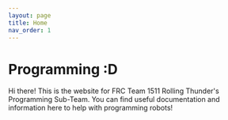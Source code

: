 ```yaml
---
layout: page
title: Home
nav_order: 1
---
```


# Programming :D

Hi there! This is the website for FRC Team 1511 Rolling Thunder's Programming Sub-Team. You can find useful documentation and information here to help with programming robots!
